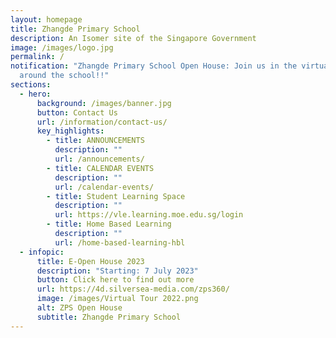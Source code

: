 ```yaml
---
layout: homepage
title: Zhangde Primary School
description: An Isomer site of the Singapore Government
image: /images/logo.jpg
permalink: /
notification: "Zhangde Primary School Open House: Join us in the virtual tour
  around the school!!"
sections:
  - hero:
      background: /images/banner.jpg
      button: Contact Us
      url: /information/contact-us/
      key_highlights:
        - title: ANNOUNCEMENTS
          description: ""
          url: /announcements/
        - title: CALENDAR EVENTS
          description: ""
          url: /calendar-events/
        - title: Student Learning Space
          description: ""
          url: https://vle.learning.moe.edu.sg/login
        - title: Home Based Learning
          description: ""
          url: /home-based-learning-hbl
  - infopic:
      title: E-Open House 2023
      description: "Starting: 7 July 2023"
      button: Click here to find out more
      url: https://4d.silversea-media.com/zps360/
      image: /images/Virtual Tour 2022.png
      alt: ZPS Open House
      subtitle: Zhangde Primary School
---
```

